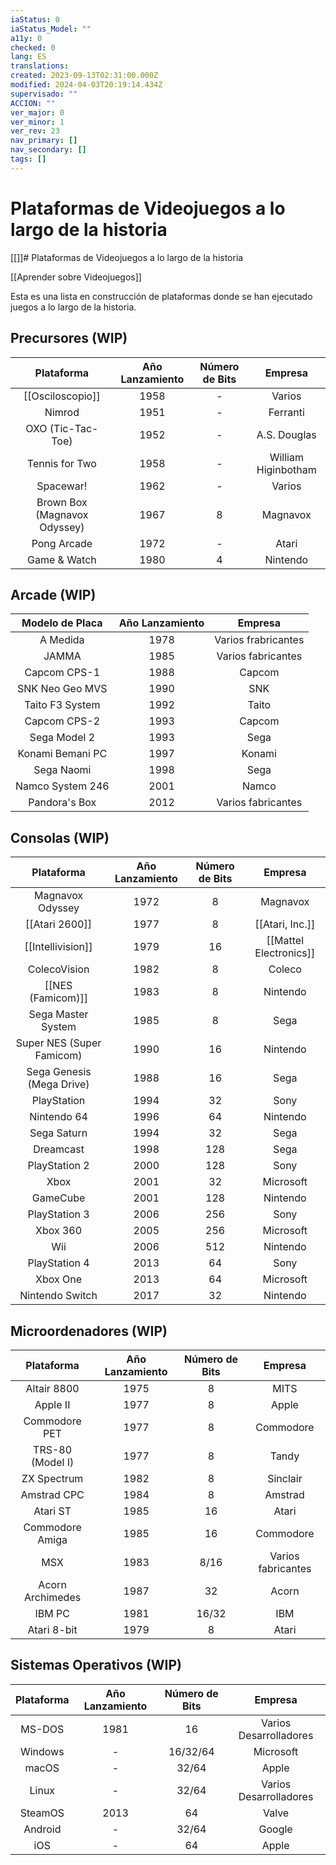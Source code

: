 ```yaml
---
iaStatus: 0
iaStatus_Model: ""
a11y: 0
checked: 0
lang: ES
translations: 
created: 2023-09-13T02:31:00.000Z
modified: 2024-04-03T20:19:14.434Z
supervisado: ""
ACCION: ""
ver_major: 0
ver_minor: 1
ver_rev: 23
nav_primary: []
nav_secondary: []
tags: []
---
```

# Plataformas de Videojuegos a lo largo de la historia
[[]]# Plataformas de Videojuegos a lo largo de la historia

[[Aprender sobre Videojuegos]]

Esta es una lista en construcción de plataformas donde se han ejecutado juegos a lo largo de la historia. 

## Precursores  (WIP)

|       Plataforma      | Año Lanzamiento | Número de Bits |     Empresa     |
|:---------------------:|:--------------:|:-------------:|:--------------:|
|     [[Osciloscopio]]      |      1958      |       -       |   Varios       |
|      Nimrod           |      1951      |       -       |    Ferranti    |
|   OXO (Tic-Tac-Toe)   |      1952      |       -       |   A.S. Douglas |
|     Tennis for Two    |      1958      |       -       |  William Higinbotham |
|      Spacewar!        |      1962      |       -       |   Varios       |
|   Brown Box (Magnavox Odyssey)  |      1967      |       8       |   Magnavox    |
|    Pong Arcade        |      1972      |       -       |    Atari       |
|    Game & Watch       |      1980      |       4       |    Nintendo    |


## Arcade (WIP)

|   Modelo de Placa   | Año Lanzamiento |     Empresa     |
|:-------------------:|:--------------:|:--------------:|
|    A Medida    |      1978      |    Varios frabricantes      |
|    JAMMA            |      1985      | Varios fabricantes |
|    Capcom CPS-1     |      1988      |    Capcom      |
|    SNK Neo Geo MVS  |      1990      |      SNK       |
|    Taito F3 System  |      1992      |     Taito      |
|    Capcom CPS-2     |      1993      |    Capcom      |
|    Sega Model 2     |      1993      |     Sega       |
|    Konami Bemani PC |      1997      |    Konami      |
|    Sega Naomi       |      1998      |     Sega       |
|    Namco System 246 |      2001      |     Namco      |
|    Pandora's Box    |      2012      | Varios fabricantes |



## Consolas (WIP)

|        Plataforma         | Año Lanzamiento | Número de Bits |        Empresa         |
| :-----------------------: | :-------------: | :------------: | :--------------------: |
|     Magnavox Odyssey      |      1972       |       8        |        Magnavox        |
|      [[Atari 2600]]       |      1977       |       8        |    [[Atari, Inc.]]     |
|     [[Intellivision]]     |      1979       |       16       | [[Mattel Electronics]] |
|       ColecoVision        |      1982       |       8        |         Coleco         |
|     [[NES (Famicom)]]     |      1983       |       8        |        Nintendo        |
|    Sega Master System     |      1985       |       8        |          Sega          |
| Super NES (Super Famicom) |      1990       |       16       |        Nintendo        |
| Sega Genesis (Mega Drive) |      1988       |       16       |          Sega          |
|        PlayStation        |      1994       |       32       |          Sony          |
|        Nintendo 64        |      1996       |       64       |        Nintendo        |
|        Sega Saturn        |      1994       |       32       |          Sega          |
|         Dreamcast         |      1998       |      128       |          Sega          |
|       PlayStation 2       |      2000       |      128       |          Sony          |
|           Xbox            |      2001       |       32       |       Microsoft        |
|         GameCube          |      2001       |      128       |        Nintendo        |
|       PlayStation 3       |      2006       |      256       |          Sony          |
|         Xbox 360          |      2005       |      256       |       Microsoft        |
|            Wii            |      2006       |      512       |        Nintendo        |
|       PlayStation 4       |      2013       |       64       |          Sony          |
|         Xbox One          |      2013       |       64       |       Microsoft        |
|      Nintendo Switch      |      2017       |       32       |        Nintendo        |

## Microordenadores  (WIP)

|     Plataforma     | Año Lanzamiento | Número de Bits |     Empresa     |
|:-----------------:|:--------------:|:-------------:|:--------------:|
|   Altair 8800     |      1975      |       8       |     MITS     |
|     Apple II       |      1977      |       8       |    Apple    |
|    Commodore PET    |      1977      |       8       |   Commodore   |
|   TRS-80 (Model I)  |      1977      |       8       |     Tandy     |
|     ZX Spectrum     |      1982      |       8       |    Sinclair    |
|   Amstrad CPC     |      1984      |       8       |   Amstrad   |
|    Atari ST     |      1985      |       16      |     Atari    |
|   Commodore Amiga   |      1985      |       16      |   Commodore   |
|   MSX     |      1983      |       8/16      |  Varios fabricantes  |
|   Acorn Archimedes   |      1987      |       32      |     Acorn    |
|   IBM PC     |      1981      |       16/32      |    IBM    |
|   Atari 8-bit     |      1979      |       8       |     Atari    |

## Sistemas Operativos  (WIP)

|    Plataforma    | Año Lanzamiento | Número de Bits |       Empresa       |
|:----------------:|:--------------:|:-------------:|:------------------:|
| MS-DOS | 1981 | 16 | Varios Desarrolladores |
|    Windows       |       -        |      16/32/64    |    Microsoft       |
|    macOS         |       -        |       32/64      |    Apple           |
|    Linux         |       -        |      32/64    |    Varios Desarrolladores |
|    SteamOS       |      2013      |       64      |    Valve           |
|    Android       |       -        |      32/64    |    Google          |
|    iOS           |       -        |       64      |    Apple           |
